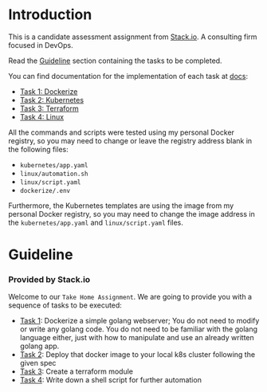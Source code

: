 # Introduction

This is a candidate assessment assignment from [Stack.io](https://www.stack.io). A consulting firm focused in DevOps. 

Read the [Guideline](#guideline) section containing the tasks to be completed.

You can find documentation for the implementation of each task at [docs](https://github.com/guirgouveia/stack.io-assignment/tree/main/docs):

- [Task 1: Dockerize](github.com/guirgouveia/stack.io-assignment/tree/main/docs/task-1-dockerize.md)
- [Task 2: Kubernetes](github.com/guirgouveia/stack.io-assignment/tree/main/docs/task-2-kubernetes.md)
- [Task 3: Terraform](github.com/guirgouveia/stack.io-assignment/tree/main/docs/task-3-terraform.md)
- [Task 4: Linux](github.com/guirgouveia/stack.io-assignment/tree/main/docs/task-4-linux.md)

All the commands and scripts were tested using my personal Docker registry, so you may need to change or leave the registry address blank in the following files:

- `kubernetes/app.yaml`
- `linux/automation.sh`
- `linux/script.yaml`
- `dockerize/.env`

Furthermore, the Kubernetes templates are using the image from my personal Docker registry, so you may need to change the image address in the `kubernetes/app.yaml` and `linux/script.yaml` files.

# Guideline

### **Provided by Stack.io**

Welcome to our `Take Home Assignment`. We are going to provide you with a sequence of tasks to be executed:

* [Task 1](dockerize): Dockerize a simple golang webserver; You do not need to modify or write any golang code. You do not need to be familiar with the golang language either, just with how to manipulate and use an already written golang app.
* [Task 2](kubernetes): Deploy that docker image to your local k8s cluster following the given spec
* [Task 3](terraform): Create a terraform module
* [Task 4](linux): Write down a shell script for further automation

